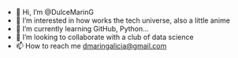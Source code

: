 - 👋 Hi, I’m @DulceMarinG
- 👀 I’m interested in how works the tech universe, also a little anime
- 🌱 I’m currently learning GitHub, Python...
- 💞️ I’m looking to collaborate with a club of data science
- 📫 How to reach me dmaringalicia@gmail.com

<!---
DulceMarinG/DulceMarinG is a ✨ special ✨ repository because its `README.md` (this file) appears on your GitHub profile.
You can click the Preview link to take a look at your changes.
--->
